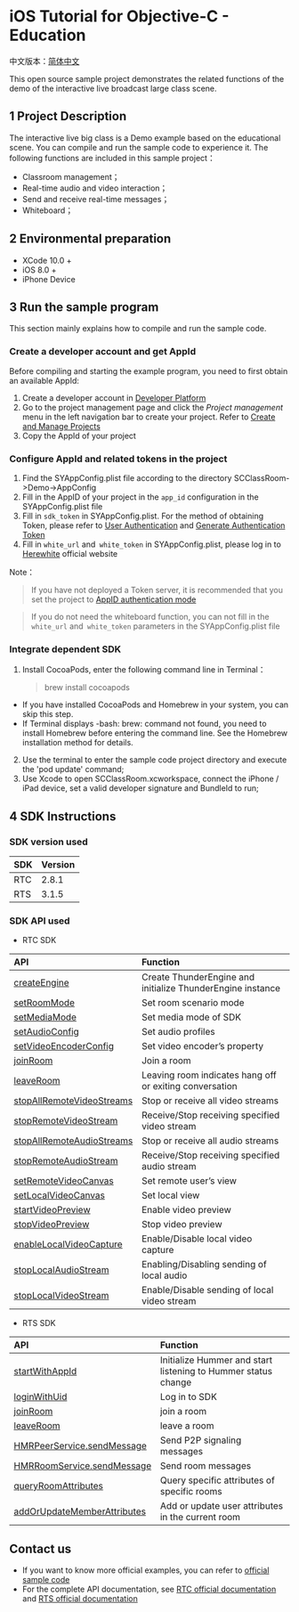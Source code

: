 # iOS Tutorial for Objective-C - Education

中文版本：[简体中文](README.md)

This open source sample project demonstrates the related functions of the demo of the interactive live broadcast large class scene.

## 1 Project Description

The interactive live big class is a Demo example based on the educational scene. You can compile and run the sample code to experience it. The following functions are included in this sample project：

- Classroom management；
- Real-time audio and video interaction；
- Send and receive real-time messages；
- Whiteboard；

## 2 Environmental preparation

- XCode 10.0 +
- iOS 8.0 +
- iPhone Device

## 3 Run the sample program

This section mainly explains how to compile and run the sample code.

### Create a developer account and get AppId

Before compiling and starting the example program, you need to first obtain an available AppId:

1. Create a developer account in [Developer Platform](https://docs.aivacom.com/cloud/en/platform/console/registration_and_login/registration_and_login.html)
2. Go to the project management page and click the *Project management* menu in the left navigation bar to create your project. Refer to [Create and Manage Projects](https://docs.aivacom.com/cloud/en/platform/console/create_and_manage_projects/create_and_manage_projects.html)
3. Copy the AppId of your project

   
### Configure AppId and related tokens in the project

1. Find the SYAppConfig.plist file according to the directory SCClassRoom->Demo->AppConfig
2. Fill in the AppID of your project in the `app_id` configuration in the SYAppConfig.plist file
3. Fill in `sdk_token` in SYAppConfig.plist. For the method of obtaining Token, please refer to [User Authentication](https://docs.aivacom.com/cloud/en/platform/other/user_auth.html) and [Generate Authentication Token ](https://docs.aivacom.com/cloud/en/product_category/rtc_service/rt_video_interaction/common_functions/generate_token/generate_token_java.html)
4. Fill in `white_url` and` white_token` in SYAppConfig.plist, please log in to [Herewhite](https://console.herewhite.com/) official website

Note：
> If you have not deployed a Token server, it is recommended that you set the project to [AppID authentication mode](https://docs.aivacom.com/cloud/en/platform/console/create_and_manage_projects/create_and_manage_projects.html)

> If you do not need the whiteboard function, you can not fill in the `white_url` and` white_token` parameters in the SYAppConfig.plist file

### Integrate dependent SDK

1. Install CocoaPods, enter the following command line in Terminal：  
    > brew install cocoapods  
* If you have installed CocoaPods and Homebrew in your system, you can skip this step.
* If Terminal displays -bash: brew: command not found, you need to install Homebrew before entering the command line. See the Homebrew installation method for details. 

2. Use the terminal to enter the sample code project directory and execute the 'pod update' command;
3. Use Xcode to open SCClassRoom.xcworkspace, connect the iPhone / iPad device, set a valid developer signature and BundleId to run;

## 4 SDK Instructions

### SDK version used

| SDK | Version |
|:----|:----|
| RTC | 2.8.1 |
| RTS | 3.1.5 |

### SDK API used

- RTC SDK

| API | Function |
|:-------------|:---------|
|[createEngine](http://docs.aivacom.com/cloud/en/product_category/rtc_service/rt_video_interaction/api/iOS/v2.8.0/function.html#thunderenginecreateenginesceneiddelegate)|Create ThunderEngine and initialize ThunderEngine instance|
|[setRoomMode](http://docs.aivacom.com/cloud/en/product_category/rtc_service/rt_video_interaction/api/iOS/v2.8.0/function.html#thunderenginesetroommode)|Set room scenario mode|
|[setMediaMode](http://docs.aivacom.com/cloud/en/product_category/rtc_service/rt_video_interaction/api/iOS/v2.8.0/function.html#thunderenginesetmediamode)|Set media mode of SDK|
|[setAudioConfig](http://docs.aivacom.com/cloud/en/product_category/rtc_service/rt_video_interaction/api/iOS/v2.8.0/function.html#thunderenginesetaudioconfigcommutmodescenariomode)|Set audio profiles|
|[setVideoEncoderConfig](http://docs.aivacom.com/cloud/en/product_category/rtc_service/rt_video_interaction/api/iOS/v2.8.0/function.html#thunderenginesetvideoencoderconfig)|Set video encoder’s property|
|[joinRoom](http://docs.aivacom.com/cloud/en/product_category/rtc_service/rt_video_interaction/api/iOS/v2.8.0/function.html#thunderenginejoinroomroomnameuid)|Join a room|
|[leaveRoom](http://docs.aivacom.com/cloud/en/product_category/rtc_service/rt_video_interaction/api/iOS/v2.8.0/function.html#thunderengineleaveroom)|Leaving room indicates hang off or exiting conversation|
|[stopAllRemoteVideoStreams](http://docs.aivacom.com/cloud/en/product_category/rtc_service/rt_video_interaction/api/iOS/v2.8.0/function.html#thunderenginestopallremotevideostreams)|Stop or receive all video streams|
|[stopRemoteVideoStream](http://docs.aivacom.com/cloud/en/product_category/rtc_service/rt_video_interaction/api/iOS/v2.8.0/function.html#thunderenginestopremotevideostreamstopped)|Receive/Stop receiving specified video stream|
|[stopAllRemoteAudioStreams](http://docs.aivacom.com/cloud/en/product_category/rtc_service/rt_video_interaction/api/iOS/v2.8.0/function.html#thunderenginestopallremoteaudiostreams)|Stop or receive all audio streams|
|[stopRemoteAudioStream](http://docs.aivacom.com/cloud/en/product_category/rtc_service/rt_video_interaction/api/iOS/v2.8.0/function.html#thunderenginestopremoteaudiostreamstopped)|Receive/Stop receiving specified audio stream|
|[setRemoteVideoCanvas](http://docs.aivacom.com/cloud/en/product_category/rtc_service/rt_video_interaction/api/iOS/v2.8.0/function.html#thunderenginesetremotevideocanvas)|Set remote user’s view|
|[setLocalVideoCanvas](http://docs.aivacom.com/cloud/en/product_category/rtc_service/rt_video_interaction/api/iOS/v2.8.0/function.html#thunderenginesetlocalvideocanvas)|Set local view|
|[startVideoPreview](http://docs.aivacom.com/cloud/en/product_category/rtc_service/rt_video_interaction/api/iOS/v2.8.0/function.html#thunderenginestartvideopreview)|Enable video preview|
|[stopVideoPreview](http://docs.aivacom.com/cloud/en/product_category/rtc_service/rt_video_interaction/api/iOS/v2.8.0/function.html#thunderenginestopvideopreview)|Stop video preview|
|[enableLocalVideoCapture](http://docs.aivacom.com/cloud/en/product_category/rtc_service/rt_video_interaction/api/iOS/v2.8.0/function.html#thunderengineenablelocalvideocapture)|Enable/Disable local video capture|
|[stopLocalAudioStream](http://docs.aivacom.com/cloud/en/product_category/rtc_service/rt_video_interaction/api/iOS/v2.8.0/function.html#thunderenginestoplocalaudiostream)|Enabling/Disabling sending of local audio|
|[stopLocalVideoStream](http://docs.aivacom.com/cloud/en/product_category/rtc_service/rt_video_interaction/api/iOS/v2.8.0/function.html#thunderenginestoplocalvideostream)|Enable/Disable sending of local video stream|


- RTS SDK

| API | Function |
|:-------------|:---------|
|[startWithAppId](https://docs.aivacom.com/cloud/en/product_category/rtm_service/instant_messaging/api/iOS/v3.1.3/function.html#hummerstartwithappidappversioneventobserver)|Initialize Hummer and start listening to Hummer status change|
|[loginWithUid](https://docs.aivacom.com/cloud/en/product_category/rtm_service/instant_messaging/api/iOS/v3.1.3/function.html#hummerloginwithuidregiontokencompletion)|Log in to SDK|
|[joinRoom](https://docs.aivacom.com/cloud/en/product_category/rtm_service/instant_messaging/api/iOS/v3.1.3/function.html#hmrroomservicejoinroomwithappextrasoptionscompletion)|join a room|
|[leaveRoom](https://docs.aivacom.com/cloud/en/product_category/rtm_service/instant_messaging/api/iOS/v3.1.3/function.html#hmrroomserviceleaveroomcompletion)|leave a room|
|[HMRPeerService.sendMessage](https://docs.aivacom.com/cloud/en/product_category/rtm_service/instant_messaging/api/iOS/v3.1.3/function.html#hmrpeerservicesendmessagewithoptionstousercompletion)|Send P2P signaling messages|
|[HMRRoomService.sendMessage](https://docs.aivacom.com/cloud/en/product_category/rtm_service/instant_messaging/api/iOS/v3.1.3/function.html#hmrroomservicesendmessagewithoptionsinroomcompletion)|Send room messages|
|[queryRoomAttributes](https://docs.aivacom.com/cloud/en/product_category/rtm_service/instant_messaging/api/iOS/v3.1.3/function.html#hmrroomservicequeryroomattributesbykeyscompletion)|Query specific attributes of specific rooms|
|[addOrUpdateMemberAttributes](https://docs.aivacom.com/cloud/en/product_category/rtm_service/instant_messaging/api/iOS/v3.1.3/function.html#hmrroomserviceaddorupdatememberattributesinroomwithattributesoptionscompletion)|Add or update user attributes in the current room|

## Contact us

- If you want to know more official examples, you can refer to [official sample code](https://github.com/Aivacom?tab=repositories)
- For the complete API documentation, see [RTC official documentation](https://docs.aivacom.com/cloud/en/product_category/rtc_service/rt_video_interaction/api/iOS/v2.8.0/category.html) and [RTS official documentation](https://docs.aivacom.com/cloud/en/product_category/rtm_service/instant_messaging/api/iOS/v3.1.3/category.html)